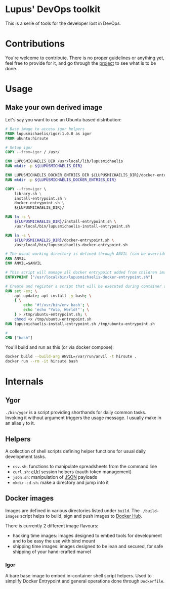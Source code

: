 # Lupus' DevOps toolkit

This is a serie of tools for the developer lost in DevOps.

# Contributions

You're welcome to contribute. There is no proper guidelines or anything yet, feel free to
provide for it, and go through the
[project](/LupusMichaelis/lupus-dev-toolkit/projects/1)
to see what is to be done.

# Usage

## Make your own derived image

Let's say you want to use an Ubuntu based distribution:

```Dockerfile
# Base image to access igor helpers
FROM lupusmichaelis/igor:1.0.0 as igor
FROM ubuntu:hirsute

# Setup igor
COPY --from=igor / /usr/

ENV LUPUSMICHAELIS_DIR /usr/local/lib/lupusmichaelis
RUN mkdir -p ${LUPUSMICHAELIS_DIR}

ENV LUPUSMICHAELIS_DOCKER_ENTRIES_DIR ${LUPUSMICHAELIS_DIR}/docker-entries
RUN mkdir -p ${LUPUSMICHAELIS_DOCKER_ENTRIES_DIR}

COPY --from=igor \
    library.sh \
    install-entrypoint.sh \
    docker-entrypoint.sh \
    ${LUPUSMICHAELIS_DIR}/

RUN ln -s \
    ${LUPUSMICHAELIS_DIR}/install-entrypoint.sh \
    /usr/local/bin/lupusmichaelis-install-entrypoint.sh

RUN ln -s \
    ${LUPUSMICHAELIS_DIR}/docker-entrypoint.sh \
    /usr/local/bin/lupusmichaelis-docker-entrypoint.sh

# The usual working directory is defined through ANVIL (can be override at container setup)
ARG ANVIL
ENV ANVIL=$ANVIL

# This script will manage all docker entrypoint added from children images
ENTRYPOINT ["/usr/local/bin/lupusmichaelis-docker-entrypoint.sh"]

# Create and register a script that will be executed during container setup
RUN set -ex; \
	apt update; apt install -y bash; \
	{ \
		echo '#!/usr/bin/env bash'; \
		echo 'echo "Yolo, World!"'; \
	} > /tmp/ubuntu-entrypoint.sh; \
	chmod +x /tmp/ubuntu-entrypoint.sh
RUN lupusmichaelis-install-entrypoint.sh /tmp/ubuntu-entrypoint.sh

#
CMD ["bash"]
```

You'll build and run as this (or via docker compose):

```bash
docker build --build-arg ANVIL=/var/run/anvil -t hirsute .
docker run --rm -it hirsute bash
```


# Internals

## Ygor

`./bin/ygor` is a script providing shorthands for daily common tasks. Invoking it without
argument triggers the usage message. I usually make in an alias `y` to it.

## Helpers

A collection of shell scripts defining helper functions for usual daily development tasks.

* `csv.sh`: functions to manipulate spreadsheets from the command line
* `curl.sh`: [cUrl](https://curl.se/) session helpers (oauth token management)
* `json.sh`: manipulation of [JSON](https://www.json.org/json-en.html) payloads
* `mkdir-cd.sh`: make a directory and jump into it

## Docker images

Images are defined in various directories listed under `build`. The `./build-images`
script helps to build, sign and push images to
[Docker Hub](https://hub.docker.com/u/lupusmichaelis).

There is currently 2 different image flavours:

* hacking time images:
  images designed to embed tools for development and to be easy the use with bind mount
* shipping time images:
  images designed to be lean and secured, for safe shipping of your hand-crafted marvel

### Igor

A bare base image to embed in-container shell script helpers. Used to simplify Docker
Entrypoint and general operations done through `Dockerfile`.
